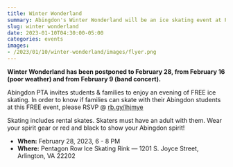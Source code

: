 ```yaml
--- 
title: Winter Wonderland
summary: Abingdon's Winter Wonderland will be an ice skating event at Pentagon Row on Tuesday, February 28.
slug: winter wonderland
date: 2023-01-10T04:30:00-05:00
categories: events
images: 
- /2023/01/10/winter-wonderland/images/flyer.png
---
```


**Winter Wonderland has been postponed to February 28, from February 16 (poor weather) and from February 9 (band concert).**

Abingdon PTA invites students & families to enjoy an evening of FREE ice skating. In order to know if families can skate with their Abingdon students at this FREE event, please RSVP @ [rb.gy/lhjmye](https://rb.gy/lhjmye)

Skating includes rental skates. Skaters must have an adult with them. Wear your spirit gear or red and black to show your Abingdon spirit!

- **When:** February 28, 2023, 6 - 8 PM
- **Where:** Pentagon Row Ice Skating Rink — 1201 S. Joyce Street, Arlington, VA 22202